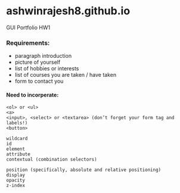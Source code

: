 # ashwinrajesh8.github.io
GUI Portfolio HW1

### Requirements:
- paragraph introduction
- picture of yourself
- list of hobbies or interests
- list of courses you are taken / have taken
- form to contact you



#### Need to incorperate:
```
<ol> or <ul>
<a>
<input>, <select> or <textarea> (don’t forget your form tag and labels!)
<button>
```

```
wildcard
id
element
attribute
contextual (combination selectors)
```

```
position (specifically, absolute and relative positioning)
display
opacity
z-index
```